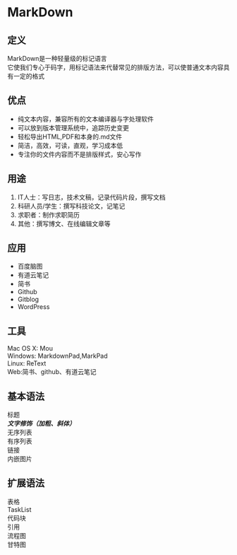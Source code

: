 # MarkDown
## 定义
MarkDown是一种轻量级的标记语言  
它使我们专心于码字，用标记语法来代替常见的排版方法，可以使普通文本内容具有一定的格式
## 优点
- 纯文本内容，兼容所有的文本编译器与字处理软件  
- 可以放到版本管理系统中，追踪历史变更  
- 轻松导出HTML,PDF和本身的.md文件  
- 简洁，高效，可读，直观，学习成本低  
- 专注你的文件内容而不是排版样式，安心写作  
## 用途
1. IT人士：写日志，技术文稿，记录代码片段，撰写文档  
2. 科研人员/学生：撰写科技论文，记笔记  
3. 求职者：制作求职简历  
4. 其他：撰写博文、在线编辑文章等  
## 应用
+ 百度脑图  
+ 有道云笔记  
+ 简书  
+ Github  
+ Gitblog  
+ WordPress  
## 工具
Mac OS X: Mou  
Windows: MarkdownPad,MarkPad  
Linux: ReText  
Web:简书、github、有道云笔记  
## 基本语法
标题  
***文字修饰（加粗、斜体）***  
无序列表  
有序列表  
链接  
内嵌图片  
## 扩展语法
表格  
TaskList  
代码块  
引用  
流程图  
甘特图  
